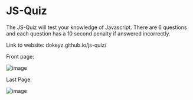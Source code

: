 # JS-Quiz

The JS-Quiz will test your knowledge of Javascript. There are 6 questions and each question has a 10 second penalty if answered incorrectly. 

Link to website: dokeyz.github.io/js-quiz/

Front page:

![image](https://user-images.githubusercontent.com/106937623/177912533-790b07d9-45e4-4126-be40-1b50b83caf10.png)

Last Page:

![image](https://user-images.githubusercontent.com/106937623/177912577-fb3f720d-ad52-42a1-9aff-500a58c775c8.png)
